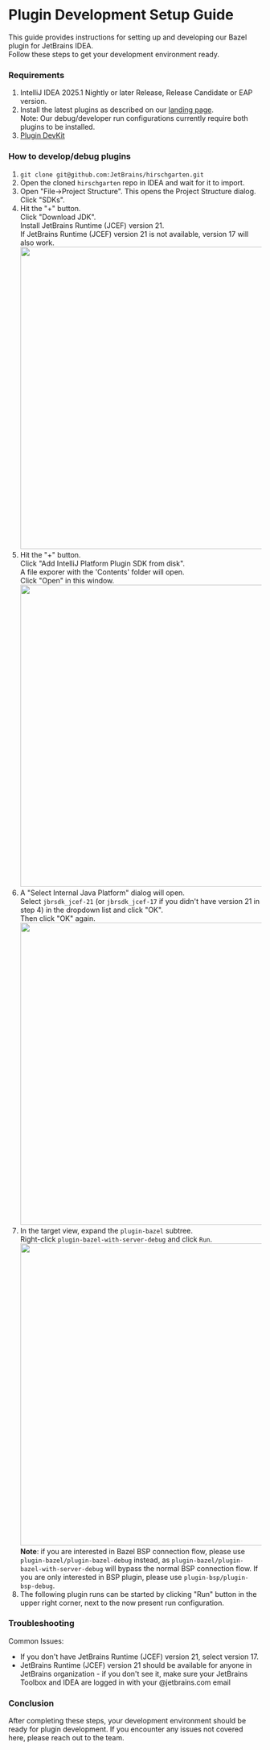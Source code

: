 # Plugin Development Setup Guide

This guide provides instructions for setting up and developing our Bazel plugin for JetBrains IDEA.  
Follow these steps to get your development environment ready.

### Requirements

1) IntelliJ IDEA 2025.1 Nightly or later Release, Release Candidate or EAP version.
2) Install the latest plugins as described on our [landing page](https://lp.jetbrains.com/new-bazel-plugin/#:~:text=Install%20plugin).  
   Note: Our debug/developer run configurations currently require both plugins to be installed.
3) [Plugin DevKit](https://plugins.jetbrains.com/plugin/22851-plugin-devkit/versions/stable)

### How to develop/debug plugins

1) `git clone git@github.com:JetBrains/hirschgarten.git`
2) Open the cloned `hirschgarten` repo in IDEA and wait for it to import.
3) Open "File->Project Structure". This opens the Project Structure dialog.  
   Click "SDKs".
4) Hit the "+" button.  
   Click "Download JDK".  
   Install JetBrains Runtime (JCEF) version 21.  
   If JetBrains Runtime (JCEF) version 21 is not available, version 17 will also work.  
   <img src="../files/DEVELOPMENT_SETUP_1.png" width="600">
5) Hit the "+" button.  
   Click "Add IntelliJ Platform Plugin SDK from disk".  
   A file exporer with the 'Contents' folder will open.  
   Click "Open" in this window.  
   <img src="../files/DEVELOPMENT_SETUP_2.png" width="600">
6) A "Select Internal Java Platform" dialog will open.  
   Select `jbrsdk_jcef-21` (or `jbrsdk_jcef-17` if you didn't have version 21 in step 4) in the dropdown list and click "OK".  
   Then click "OK" again.  
   <img src="../files/DEVELOPMENT_SETUP_3.png" width="600">
7) In the target view, expand the `plugin-bazel` subtree.  
   Right-click `plugin-bazel-with-server-debug` and click `Run`.  
   <img src="../files/DEVELOPMENT_SETUP_4.png" width="600">
   **Note**: if you are interested in Bazel BSP connection flow, please use `plugin-bazel/plugin-bazel-debug` instead, 
   as `plugin-bazel/plugin-bazel-with-server-debug` will bypass the normal BSP connection flow.
   If you are only interested in BSP plugin, please use `plugin-bsp/plugin-bsp-debug`.
8) The following plugin runs can be started by clicking "Run" button in the upper right corner, next to the now present run configuration.

### Troubleshooting

Common Issues:
- If you don't have JetBrains Runtime (JCEF) version 21, select version 17. 
- JetBrains Runtime (JCEF) version 21 should be available for anyone in JetBrains organization - if you don't see it, make sure your JetBrains Toolbox and IDEA are logged in with your @jetbrains.com email

### Conclusion

After completing these steps, your development environment should be ready for plugin development. If you encounter any issues not covered here, please reach out to the team.